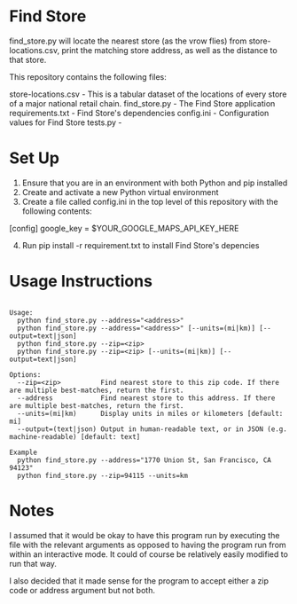 # Find Store

find_store.py will locate the nearest store (as the vrow flies) from
store-locations.csv, print the matching store address, as well as
the distance to that store.

This repository contains the following files:

store-locations.csv - This is a tabular dataset of the locations of every store of a major national retail chain.
find_store.py - The Find Store application
requirements.txt - Find Store's dependencies
config.ini - Configuration values for Find Store
tests.py -

# Set Up

1. Ensure that you are in an environment with both Python and pip installed
2. Create and activate a new Python virtual environment
3. Create a file called config.ini in the top level of this repository with the following contents:

[config]
google_key = $YOUR_GOOGLE_MAPS_API_KEY_HERE

4. Run pip install -r requirement.txt to install Find Store's depencies

# Usage Instructions

```

Usage:
  python find_store.py --address="<address>"
  python find_store.py --address="<address>" [--units=(mi|km)] [--output=text|json]
  python find_store.py --zip=<zip>
  python find_store.py --zip=<zip> [--units=(mi|km)] [--output=text|json]

Options:
  --zip=<zip>          Find nearest store to this zip code. If there are multiple best-matches, return the first.
  --address            Find nearest store to this address. If there are multiple best-matches, return the first.
  --units=(mi|km)      Display units in miles or kilometers [default: mi]
  --output=(text|json) Output in human-readable text, or in JSON (e.g. machine-readable) [default: text]

Example
  python find_store.py --address="1770 Union St, San Francisco, CA 94123"
  python find_store.py --zip=94115 --units=km
```

# Notes

I assumed that it would be okay to have this program run by executing the file with the relevant arguments as opposed to having the program run from within an interactive mode. It could of course be relatively easily modified to run that way.

I also decided that it made sense for the program to accept either a zip code or address argument but not both.



